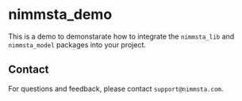 # nimmsta_demo

This is a demo to demonstarate how to integrate the `nimmsta_lib` and `nimmsta_model` packages into your project.

## Contact
For questions and feedback, please contact `support@nimmsta.com`.
